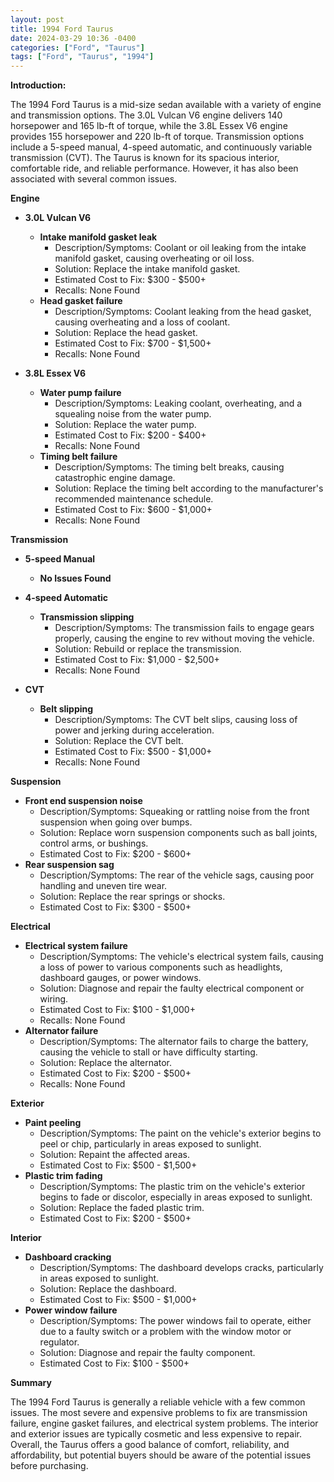 ```yaml
---
layout: post
title: 1994 Ford Taurus
date: 2024-03-29 10:36 -0400
categories: ["Ford", "Taurus"]
tags: ["Ford", "Taurus", "1994"]
---
```

**Introduction:**

The 1994 Ford Taurus is a mid-size sedan available with a variety of engine and transmission options. The 3.0L Vulcan V6 engine delivers 140 horsepower and 165 lb-ft of torque, while the 3.8L Essex V6 engine provides 155 horsepower and 220 lb-ft of torque. Transmission options include a 5-speed manual, 4-speed automatic, and continuously variable transmission (CVT). The Taurus is known for its spacious interior, comfortable ride, and reliable performance. However, it has also been associated with several common issues.

**Engine**

* **3.0L Vulcan V6**

    * **Intake manifold gasket leak**
        * Description/Symptoms: Coolant or oil leaking from the intake manifold gasket, causing overheating or oil loss.
        * Solution: Replace the intake manifold gasket.
        * Estimated Cost to Fix: $300 - $500+
        * Recalls: None Found
    * **Head gasket failure**
        * Description/Symptoms: Coolant leaking from the head gasket, causing overheating and a loss of coolant.
        * Solution: Replace the head gasket.
        * Estimated Cost to Fix: $700 - $1,500+
        * Recalls: None Found

* **3.8L Essex V6**

    * **Water pump failure**
        * Description/Symptoms: Leaking coolant, overheating, and a squealing noise from the water pump.
        * Solution: Replace the water pump.
        * Estimated Cost to Fix: $200 - $400+
        * Recalls: None Found
    * **Timing belt failure**
        * Description/Symptoms: The timing belt breaks, causing catastrophic engine damage.
        * Solution: Replace the timing belt according to the manufacturer's recommended maintenance schedule.
        * Estimated Cost to Fix: $600 - $1,000+
        * Recalls: None Found

**Transmission**

* **5-speed Manual**

    * **No Issues Found**

* **4-speed Automatic**

    * **Transmission slipping**
        * Description/Symptoms: The transmission fails to engage gears properly, causing the engine to rev without moving the vehicle.
        * Solution: Rebuild or replace the transmission.
        * Estimated Cost to Fix: $1,000 - $2,500+
        * Recalls: None Found

* **CVT**

    * **Belt slipping**
        * Description/Symptoms: The CVT belt slips, causing loss of power and jerking during acceleration.
        * Solution: Replace the CVT belt.
        * Estimated Cost to Fix: $500 - $1,000+
        * Recalls: None Found

**Suspension**

* **Front end suspension noise**
    * Description/Symptoms: Squeaking or rattling noise from the front suspension when going over bumps.
    * Solution: Replace worn suspension components such as ball joints, control arms, or bushings.
    * Estimated Cost to Fix: $200 - $600+
* **Rear suspension sag**
    * Description/Symptoms: The rear of the vehicle sags, causing poor handling and uneven tire wear.
    * Solution: Replace the rear springs or shocks.
    * Estimated Cost to Fix: $300 - $500+

**Electrical**

* **Electrical system failure**
    * Description/Symptoms: The vehicle's electrical system fails, causing a loss of power to various components such as headlights, dashboard gauges, or power windows.
    * Solution: Diagnose and repair the faulty electrical component or wiring.
    * Estimated Cost to Fix: $100 - $1,000+
    * Recalls: None Found
* **Alternator failure**
    * Description/Symptoms: The alternator fails to charge the battery, causing the vehicle to stall or have difficulty starting.
    * Solution: Replace the alternator.
    * Estimated Cost to Fix: $200 - $500+
    * Recalls: None Found

**Exterior**

* **Paint peeling**
    * Description/Symptoms: The paint on the vehicle's exterior begins to peel or chip, particularly in areas exposed to sunlight.
    * Solution: Repaint the affected areas.
    * Estimated Cost to Fix: $500 - $1,500+
* **Plastic trim fading**
    * Description/Symptoms: The plastic trim on the vehicle's exterior begins to fade or discolor, especially in areas exposed to sunlight.
    * Solution: Replace the faded plastic trim.
    * Estimated Cost to Fix: $200 - $500+

**Interior**

* **Dashboard cracking**
    * Description/Symptoms: The dashboard develops cracks, particularly in areas exposed to sunlight.
    * Solution: Replace the dashboard.
    * Estimated Cost to Fix: $500 - $1,000+
* **Power window failure**
    * Description/Symptoms: The power windows fail to operate, either due to a faulty switch or a problem with the window motor or regulator.
    * Solution: Diagnose and repair the faulty component.
    * Estimated Cost to Fix: $100 - $500+

**Summary**

The 1994 Ford Taurus is generally a reliable vehicle with a few common issues. The most severe and expensive problems to fix are transmission failure, engine gasket failures, and electrical system problems. The interior and exterior issues are typically cosmetic and less expensive to repair. Overall, the Taurus offers a good balance of comfort, reliability, and affordability, but potential buyers should be aware of the potential issues before purchasing.
